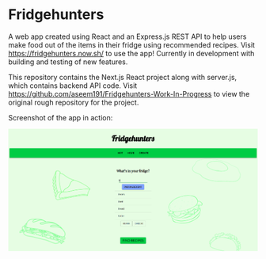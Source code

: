 # Fridgehunters
A web app created using React and an Express.js REST API to help users make food out of the items in their fridge using recommended recipes. Visit https://fridgehunters.now.sh/ to use the app! Currently in development with building and testing of new features.

This repository contains the Next.js React project along with server.js, which contains backend API code. Visit https://github.com/aseem191/Fridgehunters-Work-In-Progress to view the original rough repository for the project.

Screenshot of the app in action:

![screen](https://github.com/aseem191/Fridgehunters/blob/master/static/appInAction.PNG?raw=true)
